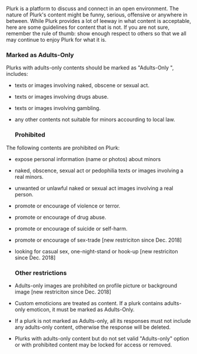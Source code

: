   Plurk is a platform to discuss and connect in an open environment. The nature of Plurk's content might be funny, serious, offensive or anywhere in between. While Plurk provides a lot of leeway in what content is acceptable, here are some guidelines for content that is not. If you are not sure, remember the rule of thumb: show enough respect to others so that we all may continue to enjoy Plurk for what it is.

   ### Marked as Adults\-Only

 Plurks with adults\-only contents should be marked as "Adults\-Only ", includes:

 * texts or images involving naked, obscene or sexual act.
* texts or images involving drugs abuse.
* texts or images involving gambling.
* any other contents not suitable for minors accourding to local law.

   ### Prohibited

 The following contents are prohibited on Plurk:

 * expose personal information (name or photos) about minors
* naked, obscence, sexual act or pedophilia texts or images involving a real minors.
* unwanted or unlawful naked or sexual act images involving a real person.
* promote or encourage of violence or terror.
* promote or encourage of drug abuse.
* promote or encourage of suicide or self\-harm.
* promote or encourage of sex\-trade \[new restriciton since Dec. 2018]
* looking for casual sex, one\-night\-stand or hook\-up \[new restriciton since Dec. 2018]

   ### Other restrictions

 * Adults\-only images are prohibited on profile picture or background image \[new restriciton since Dec. 2018]
* Custom emoticions are treated as content. If a plurk contains adults\-only emoticon, it must be marked as Adults\-Only.
* If a plurk is not marked as Adults\-only, all its responses must not include any adults\-only content, otherwise the response will be deleted.
* Plurks with adults\-only content but do not set valid "Adults\-only" option or with prohibited content may be locked for access or removed.

  